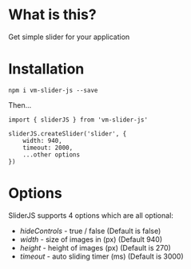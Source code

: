# What is this?

Get simple slider for your application

# Installation

`npm i vm-slider-js --save`

Then...

```
import { sliderJS } from 'vm-slider-js'

sliderJS.createSlider('slider', {
    width: 940,
    timeout: 2000, 
    ...other options
})

```

# Options

SliderJS supports 4 options which are all optional:

- _hideControls_ - true / false (Default is false)
- _width_ - size of images in (px) (Default 940)
- _height_ - height of images (px) (Default is 270)
- _timeout_ - auto sliding timer (ms) (Default is 3000)
